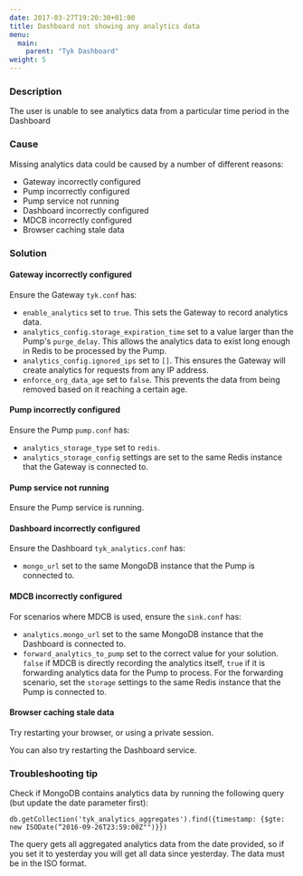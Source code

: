 ```yaml
---
date: 2017-03-27T19:20:30+01:00
title: Dashboard not showing any analytics data
menu:
  main:
    parent: "Tyk Dashboard"
weight: 5 
---
```


### Description

The user is unable to see analytics data from a particular time period in the Dashboard

### Cause

Missing analytics data could be caused by a number of different reasons:

* Gateway incorrectly configured
* Pump incorrectly configured
* Pump service not running
* Dashboard incorrectly configured
* MDCB incorrectly configured
* Browser caching stale data

### Solution

#### Gateway incorrectly configured

Ensure the Gateway `tyk.conf` has:

* `enable_analytics` set to `true`. This sets the Gateway to record analytics data.
* `analytics_config.storage_expiration_time` set to a value larger than the Pump's `purge_delay`. This allows the analytics data to exist long enough in Redis to be processed by the Pump.
* `analytics_config.ignored_ips` set to `[]`. This ensures the Gateway will create analytics for requests from any IP address. 
* `enforce_org_data_age` set to `false`. This prevents the data from being removed based on it reaching a certain age.

#### Pump incorrectly configured

Ensure the Pump `pump.conf` has:

* `analytics_storage_type` set to `redis`.
* `analytics_storage_config` settings are set to the same Redis instance that the Gateway is connected to.

#### Pump service not running

Ensure the Pump service is running.

#### Dashboard incorrectly configured

Ensure the Dashboard `tyk_analytics.conf` has:

* `mongo_url` set to the same MongoDB instance that the Pump is connected to.

#### MDCB incorrectly configured

For scenarios where MDCB is used, ensure the `sink.conf` has:

* `analytics.mongo_url` set to the same MongoDB instance that the Dashboard is connected to.
* `forward_analytics_to_pump` set to the correct value for your solution. `false` if MDCB is directly recording the analytics itself, `true` if it is forwarding analytics data for the Pump to process. For the forwarding scenario, set the `storage` settings to the same Redis instance that the Pump is connected to.

#### Browser caching stale data

Try restarting your browser, or using a private session.

You can also try restarting the Dashboard service.

### Troubleshooting tip

Check if MongoDB contains analytics data by running the following query (but update the date parameter first):

```{.copyWrapper}
db.getCollection('tyk_analytics_aggregates').find({timestamp: {$gte: new ISODate(“2016-09-26T23:59:00Z"")}})
```

The query gets all aggregated analytics data from the date provided, so if you set it to yesterday you will get all data since yesterday. The data must be in the ISO format.
